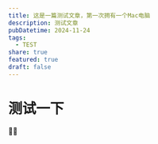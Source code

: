 ```yaml
---
title: 这是一篇测试文章，第一次拥有一个Mac电脑
description: 测试文章
pubDatetime: 2024-11-24
tags:
  - TEST
share: true
featured: true
draft: false
---
```

# 测试一下
🤣😜